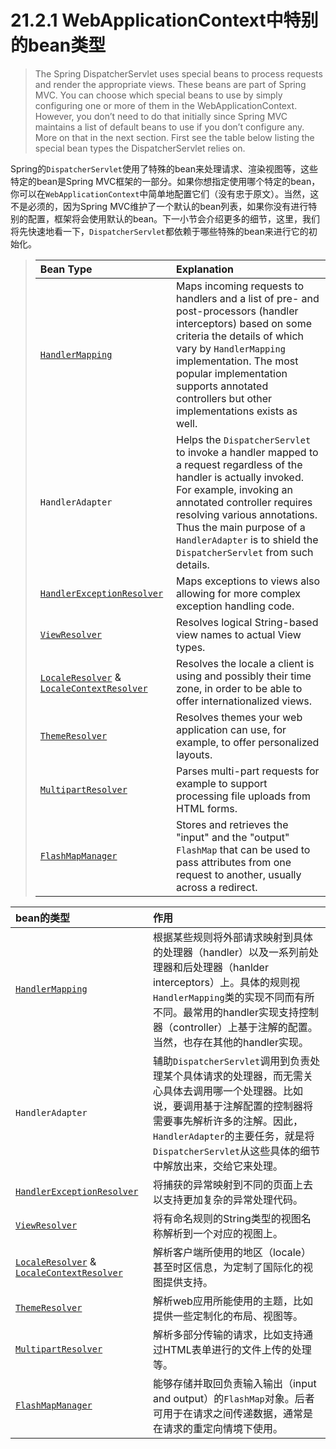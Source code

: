 # 21.2.1 WebApplicationContext中特别的bean类型

> The Spring DispatcherServlet uses special beans to process requests and render the appropriate views. These beans are part of Spring MVC. You can choose which special beans to use by simply configuring one or more of them in the WebApplicationContext. However, you don’t need to do that initially since Spring MVC maintains a list of default beans to use if you don’t configure any. More on that in the next section. First see the table below listing the special bean types the DispatcherServlet relies on.

Spring的`DispatcherServlet`使用了特殊的bean来处理请求、渲染视图等，这些特定的bean是Spring MVC框架的一部分。如果你想指定使用哪个特定的bean，你可以在`WebApplicationContext`中简单地配置它们（没有忠于原文）。当然，这不是必须的，因为Spring MVC维护了一个默认的bean列表，如果你没有进行特别的配置，框架将会使用默认的bean。下一小节会介绍更多的细节，这里，我们将先快速地看一下，`DispatcherServlet`都依赖于哪些特殊的bean来进行它的初始化。

> | Bean Type | Explanation | 
> | :-------- | :---------- |
> | [`HandlerMapping`](http://docs.spring.io/spring-framework/docs/current/spring-framework-reference/html/mvc.html#mvc-handlermapping)| Maps incoming requests to handlers and a list of pre- and post-processors (handler interceptors) based on some criteria the details of which vary by `HandlerMapping` implementation. The most popular implementation supports annotated controllers but other implementations exists as well. |
> | `HandlerAdapter` | Helps the `DispatcherServlet` to invoke a handler mapped to a request regardless of the handler is actually invoked. For example, invoking an annotated controller requires resolving various annotations. Thus the main purpose of a `HandlerAdapter` is to shield the `DispatcherServlet` from such details. |
> | [`HandlerExceptionResolver`](http://docs.spring.io/spring-framework/docs/current/spring-framework-reference/html/mvc.html#mvc-exceptionhandlers)| Maps exceptions to views also allowing for more complex exception handling code. |
> | [`ViewResolver`](http://docs.spring.io/spring-framework/docs/current/spring-framework-reference/html/mvc.html#mvc-viewresolver)| Resolves logical String-based view names to actual View types. |
> | [`LocaleResolver`](http://docs.spring.io/spring-framework/docs/current/spring-framework-reference/html/mvc.html#mvc-localeresolver) & [`LocaleContextResolver`](http://docs.spring.io/spring-framework/docs/current/spring-framework-reference/html/mvc.html#mvc-timezone)| Resolves the locale a client is using and possibly their time zone, in order to be able to offer internationalized views. |
> | [`ThemeResolver`](http://docs.spring.io/spring-framework/docs/current/spring-framework-reference/html/mvc.html#mvc-themeresolver) | Resolves themes your web application can use, for example, to offer personalized layouts. |
> | [`MultipartResolver`](http://docs.spring.io/spring-framework/docs/current/spring-framework-reference/html/mvc.html#mvc-multipart) | Parses multi-part requests for example to support processing file uploads from HTML forms. |
> | [`FlashMapManager`](http://docs.spring.io/spring-framework/docs/current/spring-framework-reference/html/mvc.html#mvc-flash-attributes) | Stores and retrieves the "input" and the "output" `FlashMap` that can be used to pass attributes from one request to another, usually across a redirect. |


| bean的类型 | 作用 | 
| :-------- | :---------- |
| [`HandlerMapping`](http://docs.spring.io/spring-framework/docs/current/spring-framework-reference/html/mvc.html#mvc-handlermapping)| 根据某些规则将外部请求映射到具体的处理器（handler）以及一系列前处理器和后处理器（hanlder interceptors）上。具体的规则视`HandlerMapping`类的实现不同而有所不同。最常用的handler实现支持控制器（controller）上基于注解的配置。当然，也存在其他的handler实现。 |
| `HandlerAdapter` | 辅助`DispatcherServlet`调用到负责处理某个具体请求的处理器，而无需关心具体去调用哪一个处理器。比如说，要调用基于注解配置的控制器将需要事先解析许多的注解。因此，`HandlerAdapter`的主要任务，就是将`DispatcherServlet`从这些具体的细节中解放出来，交给它来处理。 |
| [`HandlerExceptionResolver`](http://docs.spring.io/spring-framework/docs/current/spring-framework-reference/html/mvc.html#mvc-exceptionhandlers)| 将捕获的异常映射到不同的页面上去以支持更加复杂的异常处理代码。 |
| [`ViewResolver`](http://docs.spring.io/spring-framework/docs/current/spring-framework-reference/html/mvc.html#mvc-viewresolver)| 将有命名规则的String类型的视图名称解析到一个对应的视图上。 |
| [`LocaleResolver`](http://docs.spring.io/spring-framework/docs/current/spring-framework-reference/html/mvc.html#mvc-localeresolver) & [`LocaleContextResolver`](http://docs.spring.io/spring-framework/docs/current/spring-framework-reference/html/mvc.html#mvc-timezone)| 解析客户端所使用的地区（locale）甚至时区信息，为定制了国际化的视图提供支持。 |
| [`ThemeResolver`](http://docs.spring.io/spring-framework/docs/current/spring-framework-reference/html/mvc.html#mvc-themeresolver) | 解析web应用所能使用的主题，比如提供一些定制化的布局、视图等。 |
| [`MultipartResolver`](http://docs.spring.io/spring-framework/docs/current/spring-framework-reference/html/mvc.html#mvc-multipart) | 解析多部分传输的请求，比如支持通过HTML表单进行的文件上传的处理等。 |
| [`FlashMapManager`](http://docs.spring.io/spring-framework/docs/current/spring-framework-reference/html/mvc.html#mvc-flash-attributes) | 能够存储并取回负责输入输出（input and output）的`FlashMap`对象。后者可用于在请求之间传递数据，通常是在请求的重定向情境下使用。 |

